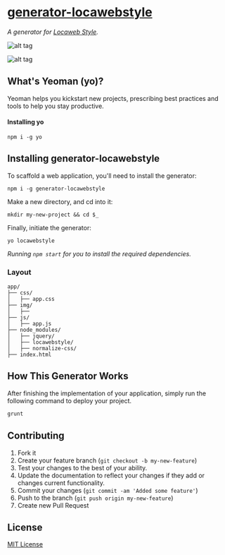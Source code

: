 [generator-locawebstyle](http://emalherbi.github.io/generator-locawebstyle/)
========================

*A generator for [Locaweb Style](http://opensource.locaweb.com.br/locawebstyle/).*

![alt tag](http://emalherbi.github.io/generator-locawebstyle/yo.png)

![alt tag](http://emalherbi.github.io/generator-locawebstyle/yo-gold.png)

What's Yeoman (yo)?
-------------------

Yeoman helps you kickstart new projects, prescribing best practices and tools to help you stay productive.

#### Installing yo

```
npm i -g yo
```

Installing generator-locawebstyle
---------------------------------

To scaffold a web application, you'll need to install the generator:

```
npm i -g generator-locawebstyle
```

Make a new directory, and cd into it:

```
mkdir my-new-project && cd $_
```

Finally, initiate the generator:

```
yo locawebstyle
```

*Running ```npm start``` for you to install the required dependencies.*

### Layout

```
app/
├── css/
│   ├── app.css
├── img/
│   ├──
├── js/
│   ├── app.js
├── node_modules/
│   ├── jquery/
│   ├── locawebstyle/
│   ├── normalize-css/
├── index.html
```

How This Generator Works
------------------------

After finishing the implementation of your application, simply run the following command to deploy your project.

```javascript
grunt
```

Contributing
------------

1.	Fork it
2.	Create your feature branch (`git checkout -b my-new-feature`)
3.	Test your changes to the best of your ability.
4.	Update the documentation to reflect your changes if they add or changes current functionality.
5.	Commit your changes (`git commit -am 'Added some feature'`)
6.	Push to the branch (`git push origin my-new-feature`)
7.	Create new Pull Request

License
-------

[MIT License](http://en.wikipedia.org/wiki/MIT_License)
